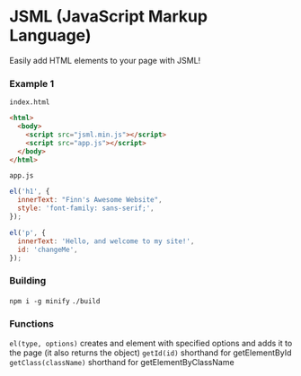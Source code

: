 # JSML (JavaScript Markup Language)

Easily add HTML elements to your page with JSML!

### Example 1

`index.html`

```html
<html>
  <body>
    <script src="jsml.min.js"></script>
    <script src="app.js"></script>
  </body>
</html>
```

`app.js`

```javascript
el('h1', {
  innerText: "Finn's Awesome Website",
  style: 'font-family: sans-serif;',
});

el('p', {
  innerText: 'Hello, and welcome to my site!',
  id: 'changeMe',
});
```

### Building

`npm i -g minify`
`./build`

### Functions

`el(type, options)` creates and element with specified options and adds it to the page (it also returns the object)
`getId(id)` shorthand for getElementById
`getClass(className)` shorthand for getElementByClassName
